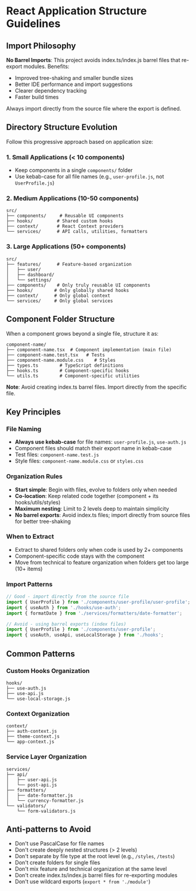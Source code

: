 # React Application Structure Guidelines

## Import Philosophy

**No Barrel Imports**: This project avoids index.ts/index.js barrel files that re-export modules. Benefits:
- Improved tree-shaking and smaller bundle sizes
- Better IDE performance and import suggestions
- Clearer dependency tracking
- Faster build times

Always import directly from the source file where the export is defined.

## Directory Structure Evolution

Follow this progressive approach based on application size:

### 1. Small Applications (< 10 components)
- Keep components in a single `components/` folder
- Use kebab-case for all file names (e.g., `user-profile.js`, not `UserProfile.js`)

### 2. Medium Applications (10-50 components)
```
src/
├── components/     # Reusable UI components
├── hooks/         # Shared custom hooks  
├── context/       # React Context providers
└── services/      # API calls, utilities, formatters
```

### 3. Large Applications (50+ components)
```
src/
├── features/      # Feature-based organization
│   ├── user/
│   ├── dashboard/
│   └── settings/
├── components/    # Only truly reusable UI components
├── hooks/        # Only globally shared hooks
├── context/      # Only global context
└── services/     # Only global services
```

## Component Folder Structure

When a component grows beyond a single file, structure it as:
```
component-name/
├── component-name.tsx  # Component implementation (main file)
├── component-name.test.tsx   # Tests
├── component-name.module.css    # Styles
├── types.ts        # TypeScript definitions
├── hooks.ts        # Component-specific hooks
└── utils.ts        # Component-specific utilities
```

**Note**: Avoid creating index.ts barrel files. Import directly from the specific file.

## Key Principles

### File Naming
- **Always use kebab-case** for file names: `user-profile.js`, `use-auth.js`
- Component files should match their export name in kebab-case
- Test files: `component-name.test.js`
- Style files: `component-name.module.css` or `styles.css`

### Organization Rules
- **Start simple**: Begin with files, evolve to folders only when needed
- **Co-location**: Keep related code together (component + its hooks/utils/styles)
- **Maximum nesting**: Limit to 2 levels deep to maintain simplicity
- **No barrel exports**: Avoid index.ts files; import directly from source files for better tree-shaking

### When to Extract
- Extract to shared folders only when code is used by 2+ components
- Component-specific code stays with the component
- Move from technical to feature organization when folders get too large (10+ items)

### Import Patterns
```javascript
// Good - import directly from the source file
import { UserProfile } from './components/user-profile/user-profile';
import { useAuth } from './hooks/use-auth';
import { formatDate } from './services/formatters/date-formatter';

// Avoid - using barrel exports (index files)
import { UserProfile } from './components/user-profile';
import { useAuth, useApi, useLocalStorage } from './hooks';
```

## Common Patterns

### Custom Hooks Organization
```
hooks/
├── use-auth.js
├── use-api.js
└── use-local-storage.js
```

### Context Organization
```
context/
├── auth-context.js
├── theme-context.js
└── app-context.js
```

### Service Layer Organization
```
services/
├── api/
│   ├── user-api.js
│   └── post-api.js
├── formatters/
│   ├── date-formatter.js
│   └── currency-formatter.js
└── validators/
    └── form-validators.js
```

## Anti-patterns to Avoid
- Don't use PascalCase for file names
- Don't create deeply nested structures (> 2 levels)
- Don't separate by file type at the root level (e.g., `/styles`, `/tests`)
- Don't create folders for single files
- Don't mix feature and technical organization at the same level
- Don't create index.ts/index.js barrel files for re-exporting modules
- Don't use wildcard exports (`export * from './module'`)